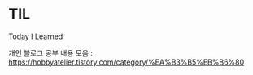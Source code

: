 # TIL
Today I Learned

개인 블로그 공부 내용 모음 : https://hobbyatelier.tistory.com/category/%EA%B3%B5%EB%B6%80
